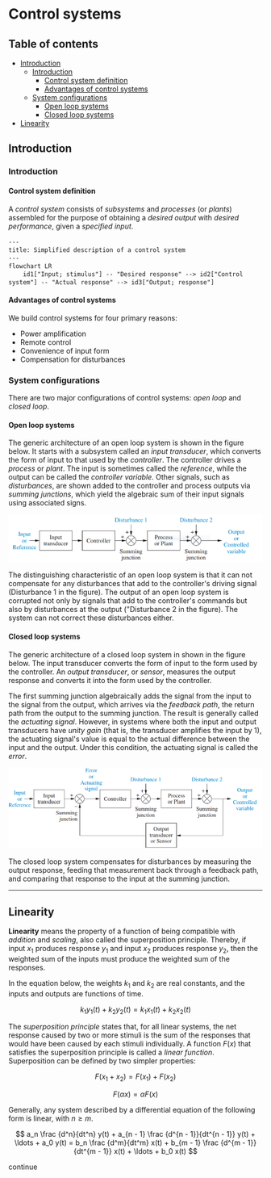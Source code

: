 # Control systems

<!-- omit in toc -->
## Table of contents
- [Introduction](#introduction)
  - [Introduction](#introduction-1)
    - [Control system definition](#control-system-definition)
    - [Advantages of control systems](#advantages-of-control-systems)
  - [System configurations](#system-configurations)
    - [Open loop systems](#open-loop-systems)
    - [Closed loop systems](#closed-loop-systems)
- [Linearity](#linearity)

## Introduction

### Introduction

#### Control system definition

A *control system* consists of *subsystems* and *processes* (or *plants*) assembled for the purpose of obtaining a *desired output* with *desired performance*, given a *specified input*.

```mermaid
---
title: Simplified description of a control system
---
flowchart LR
    id1["Input; stimulus"] -- "Desired response" --> id2["Control system"] -- "Actual response" --> id3["Output; response"]
```

#### Advantages of control systems

We build control systems for four primary reasons:

- Power amplification
- Remote control
- Convenience of input form
- Compensation for disturbances

### System configurations

There are two major configurations of control systems: *open loop* and *closed loop*.

#### Open loop systems

The generic architecture of an open loop system is shown in the figure below. It starts with a subsystem called an *input transducer*, which converts the form of input to that used by the *controller*. The controller drives a *process* or *plant*. The input is sometimes called the *reference*, while the output can be called the *controller variable*. Other signals, such as *disturbances*, are shown added to the controller and process outputs via *summing junctions*, which yield the algebraic sum of their input signals using associated signs.

![](assets/open-loop-control-system.png)

The distinguishing characteristic of an open loop system is that it can not compensate for any disturbances that add to the controller's driving signal (Disturbance 1 in the figure). The output of an open loop system is corrupted not only by signals that add to the controller's commands but also by disturbances at the output ("Disturbance 2 in the figure). The system can not correct these disturbances either.

#### Closed loop systems

The generic architecture of a closed loop system in shown in the figure below. The input transducer converts the form of input to the form used by the controller. An *output transducer*, or *sensor*, measures the output response and converts it into the form used by the controller.

The first summing junction algebraically adds the signal from the input to the signal from the output, which arrives via the *feedback path*, the return path from the output to the summing junction. The result is generally called the *actuating signal*. However, in systems where both the input and output transducers have *unity gain* (that is, the transducer amplifies the input by 1), the actuating signal's value is equal to the actual difference between the input and the output. Under this condition, the actuating signal is called the *error*.

![](./assets/closed-loop-control-system.png)

The closed loop system compensates for disturbances by measuring the output response, feeding that measurement back through a feedback path, and comparing that response to the input at the summing junction.

------------

## Linearity

**Linearity** means the property of a function of being compatible with *addition* and *scaling*, also called the superposition principle. Thereby, if input $x_1$ produces response $y_1$ and input $x_2$ produces response $y_2$, then the weighted sum of the inputs must produce the weighted sum of the responses.

In the equation below, the weights $k_1$ and $k_2$ are real constants, and the inputs and outputs are functions of time.

$$
\begin{equation}
\tag{Linearity}
k_1 y_1(t) + k_2 y_2(t) = k_1 x_1(t) + k_2 x_2(t)
\end{equation}
$$

The *superposition principle* states that, for all linear systems, the net response caused by two or more stimuli is the sum of the responses that would have been caused by each stimuli individually. A function $F(x)$ that satisfies the superposition principle is called a *linear function*. Superposition can be defined by two simpler properties:

$$
\begin{equation}
\tag{Additivity}
F(x_1 + x_2) = F(x_1) + F(x_2)
\end{equation}
$$

$$
\begin{equation}
\tag{Homogeneity}
F(\alpha x) = \alpha F(x)
\end{equation}
$$

Generally, any system described by a differential equation of the following form is linear, with $n \geq m$.

$$
a_n \frac {d^n}{dt^n} y(t) + a_{n - 1} \frac {d^{n - 1}}{dt^{n - 1}} y(t) + \ldots + a_0 y(t) = b_n \frac {d^m}{dt^m} x(t) + b_{m - 1} \frac {d^{m - 1}}{dt^{m - 1}} x(t) + \ldots + b_0 x(t)
$$

continue

